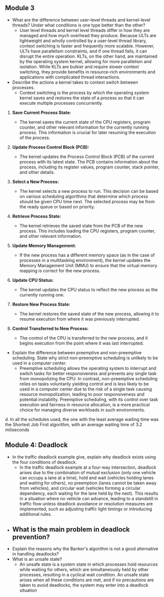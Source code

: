 ## Module 3
- What are the difference between user-level threads and kernel-level threads? Under what conditions is one type better than the other?
	- User level threads and kernel level threads differ in how they are managed and how mych overhead they produce. Because ULTs are lightweight and wholly controlled by a user-level thread library, context switching is faster and frequently more scalable. However, ULTs have parallelism constraints, and if one thread fails, it can disrupt the entire operation. KLTs, on the other hand, are maintained by the operating system kernel, allowing for more parallelism and isolation. While KLTs are bulkier and require slower context switching, they provide benefits in resource-rich environments and applications with complicated thread interactions. 
- Describe the actions a kernel takes to context switch between processes.
	- Context switching is the process by which the operating system kernel saves and restores the state of a process so that it can execute multiple processes concurrently.

1. **Save Current Process State:**
    
    - The kernel saves the current state of the CPU registers, program counter, and other relevant information for the currently running process. This information is crucial for later resuming the execution of the process.
2. **Update Process Control Block (PCB):**
    
    - The kernel updates the Process Control Block (PCB) of the current process with its latest state. The PCB contains information about the process, including its register values, program counter, stack pointer, and other details.
3. **Select a New Process:**
    
    - The kernel selects a new process to run. This decision can be based on various scheduling algorithms that determine which process should be given CPU time next. The selected process may be from the ready queue or based on priority.
4. **Retrieve Process State:**
    
    - The kernel retrieves the saved state from the PCB of the new process. This includes loading the CPU registers, program counter, and other relevant information.
5. **Update Memory Management:**
    
    - If the new process has a different memory space (as in the case of processes in a multitasking environment), the kernel updates the Memory Management Unit (MMU) to ensure that the virtual memory mapping is correct for the new process.
6. **Update CPU Status:**
    
    - The kernel updates the CPU status to reflect the new process as the currently running one.
7. **Restore New Process State:**
    
    - The kernel restores the saved state of the new process, allowing it to resume execution from where it was previously interrupted.
8. **Control Transferred to New Process:**
    
    - The control of the CPU is transferred to the new process, and it begins execution from the point where it was last interrupted.
- Explain the difference between preemptive and non-preemptive scheduling. State why strict non-preemptive scheduling is unlikely to be used in a computer center. 
	- Preemptive scheduling allows the operating system to interrupt and switch tasks for better responsiveness and prevents any single task from monopolizing the CPU. In contrast, non-preemptive scheduling relies on tasks voluntarily yielding control and is less likely to be used in a computer center due to the risk of a single task causing resource monopolization, leading to poor responsiveness and potential instability. Preemptive scheduling, with its control over task execution and fairness in resource allocation, is a more practical choice for managing diverse workloads in such environments.


d. In all the schedules used, the one with the least average waiting time was the Shortest Job First algorithm, with an average waiting time of 3.2 miliseconds


## Module 4: Deadlock
- In the traffic deadlock example give, explain why deadlock exists  using the four conditions of deadlock.
	- In the traffic deadlock example at a four-way intersection, deadlock arises due to the combination of mutual exclusion (only one vehicle can occupy a lane at a time), hold and wait (vehicles holding lanes and waiting for others), no preemption (lanes cannot be taken away from vehicles), and circular wait (vehicles forming a circular dependency, each waiting for the lane held by the next). This results in a situation where no vehicle can advance, leading to a standstill in traffic flow unless deadlock avoidance or resolution measures are implemented, such as adjusting traffic light timings or introducing additional rules.
- What is the main problem in deadlock prevention?
	- 
- Explain the reasons why the Banker's algorithm is not a good alternative in handling deadlocks?
- What is an unsafe state?
	- An unsafe state is a system state in which processes hold resources while waiting for others, which are simultaneously held by other processes, resulting in a cyclical wait condition. An unsafe state arises when all these conditions are met, and if no precautions are taken to avoid deadlocks, the system may enter into a deadlock situation



